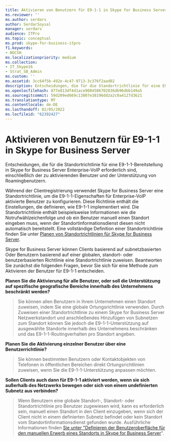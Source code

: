 ```yaml
---
title: Aktivieren von Benutzern für E9-1-1 in Skype for Business Server
ms.reviewer: ''
ms.author: serdars
author: SerdarSoysal
manager: serdars
audience: ITPro
ms.topic: conceptual
ms.prod: skype-for-business-itpro
f1.keywords:
- NOCSH
ms.localizationpriority: medium
ms.collection:
- IT_Skype16
- Strat_SB_Admin
ms.custom: ''
ms.assetid: 3cc64f5b-492e-4c47-9713-3c376f2aad02
description: Entscheidungen, die für die Standortrichtlinie für eine E9-1-1-Bereitstellung in Skype for Business Server Enterprise-VoIP erforderlich sind, einschließlich der zu aktivierenden Benutzer und der Unterstützung von Roamingbenutzern.
ms.openlocfilehash: 877e813df4d1ace9084586702836db96dbb149a5
ms.sourcegitcommit: 59d209ed669c13807e38196dd2a2c0a4127d3621
ms.translationtype: MT
ms.contentlocale: de-DE
ms.lasthandoff: 02/05/2022
ms.locfileid: "62392427"
---
```

# <a name="enable-users-for-e9-1-1-in-skype-for-business-server"></a>Aktivieren von Benutzern für E9-1-1 in Skype for Business Server
 
Entscheidungen, die für die Standortrichtlinie für eine E9-1-1-Bereitstellung in Skype for Business Server Enterprise-VoIP erforderlich sind, einschließlich der zu aktivierenden Benutzer und der Unterstützung von Roamingbenutzern.
  
Während der Clientregistrierung verwendet Skype for Business Server eine Standortrichtlinie, um die E9-1-1-Eigenschaften für Enterprise-VoIP aktivierte Benutzer zu konfigurieren. Diese Richtlinie enthält die Einstellungen, die definieren, wie E9-1-1 implementiert wird. Die Standortrichtlinie enthält beispielsweise Informationen wie die Notrufwählzeichenfolge und ob ein Benutzer manuell einen Standort eingeben muss, wenn der Standortinformationsdienst diesen nicht automatisch bereitstellt. Eine vollständige Definition einer Standortrichtlinie finden Sie unter [Planen von Standortrichtlinien für Skype for Business Server](location-policies.md).
  
Skype for Business Server können Clients basierend auf subnetzbasierten Oder Benutzern basierend auf einer globalen, standort- oder benutzerbasierten Richtlinie eine Standortrichtlinie zuweisen. Beantworten Sie zunächst die folgenden Fragen, bevor Sie sich für eine Methode zum Aktivieren der Benutzer für E9-1-1 entscheiden.
  
 **Planen Sie die Aktivierung für alle Benutzer, oder soll die Unterstützung auf spezifische geografische Bereiche innerhalb des Unternehmens beschränkt werden?**
  
> Sie können allen Benutzern in Ihrem Unternehmen einen Standort zuweisen, indem Sie eine globale Ortungsrichtlinie verwenden. Durch Zuweisen einer Standortrichtlinie zu einem Skype for Business Server Netzwerkstandort und anschließendes Hinzufügen von Subnetzen zum Standort können Sie jedoch die E9-1-1-Unterstützung auf ausgewählte Standorte innerhalb des Unternehmens beschränken und das E9-1-1-Routingverhalten pro Standort angeben. 
    
 **Planen Sie die Aktivierung einzelner Benutzer über eine Benutzerrichtlinie?**
  
> Sie können bestimmten Benutzern oder Kontaktobjekten von Telefonen in öffentlichen Bereichen direkt Ortungsrichtlinien zuweisen, wenn Sie die E9-1-1-Unterstützung anpassen möchten.
    
 **Sollen Clients auch dann für E9-1-1 aktiviert werden, wenn sie sich außerhalb des Netzwerks bewegen oder sich von einem undefinierten Subnetz aus verbinden?**
  
> Wenn Benutzern eine globale Standort-, Standort- oder Standortrichtlinie pro Benutzer zugewiesen wird, kann es erforderlich sein, manuell einen Standort in den Client einzugeben, wenn sich der Client nicht in einem definierten Subnetz befindet oder kein Standort vom Standortinformationsdienst gefunden wurde. Ausführliche Informationen finden [Sie unter "Definieren der Benutzeroberfläche für den manuellen Erwerb eines Standorts in Skype for Business Server](manually-acquiring-a-location.md)".
    

